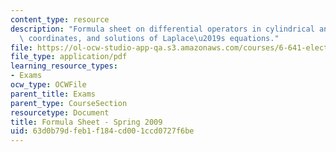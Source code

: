 ```yaml
---
content_type: resource
description: "Formula sheet on differential operators in cylindrical and spherical\
  \ coordinates, and solutions of Laplace\u2019s equations."
file: https://ol-ocw-studio-app-qa.s3.amazonaws.com/courses/6-641-electromagnetic-fields-forces-and-motion-spring-2009/63d0b79dfeb1f184cd001ccd0727f6be_MIT6_641s09_study03.pdf
file_type: application/pdf
learning_resource_types:
- Exams
ocw_type: OCWFile
parent_title: Exams
parent_type: CourseSection
resourcetype: Document
title: Formula Sheet - Spring 2009
uid: 63d0b79d-feb1-f184-cd00-1ccd0727f6be
---
```

